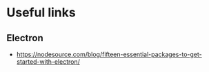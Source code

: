 # Useful links
## Electron
- https://nodesource.com/blog/fifteen-essential-packages-to-get-started-with-electron/
